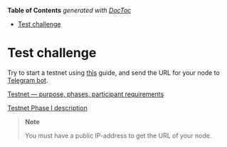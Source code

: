 <!-- START doctoc generated TOC please keep comment here to allow auto update -->
<!-- DON'T EDIT THIS SECTION, INSTEAD RE-RUN doctoc TO UPDATE -->
**Table of Contents**  *generated with [DocToc](https://github.com/thlorenz/doctoc)*

- [Test challenge](#test-challenge)

<!-- END doctoc generated TOC please keep comment here to allow auto update -->

# Test challenge

Try to start a testnet using [this](../02-testnet-start.md#starting-the-testnet) guide, and send the URL for your node to [Telegram bot](https://t.me/thepowerio_bot).


[Testnet — purpose, phases, participant requirements](https://thepower.io/blog/tpost/pn2uuzx5k1-deinfra-testnet-purpose-phases-participa)

[Testnet Phase I description](https://thepower.io/blog/tpost/41hmuh8c21-deinfra-testnet-phase-i-launch)


> **Note**
> 
> You must have a public IP-address to get the URL of your node.

